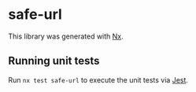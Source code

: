 # safe-url

This library was generated with [Nx](https://nx.dev).

## Running unit tests

Run `nx test safe-url` to execute the unit tests via [Jest](https://jestjs.io).
